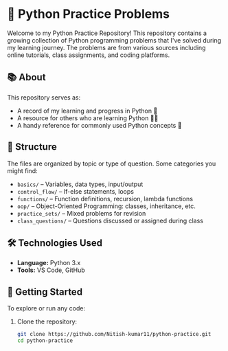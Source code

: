 # 🐍 Python Practice Problems

Welcome to my Python Practice Repository! This repository contains a growing collection of Python programming problems that I've solved during my learning journey. The problems are from various sources including online tutorials, class assignments, and coding platforms.

## 📚 About

This repository serves as:
- A record of my learning and progress in Python 🧠
- A resource for others who are learning Python 👨‍💻
- A handy reference for commonly used Python concepts 🔁

## 📁 Structure

The files are organized by topic or type of question. Some categories you might find:
- `basics/` – Variables, data types, input/output
- `control_flow/` – If-else statements, loops
- `functions/` – Function definitions, recursion, lambda functions
- `oop/` – Object-Oriented Programming: classes, inheritance, etc.
- `practice_sets/` – Mixed problems for revision
- `class_questions/` – Questions discussed or assigned during class


## 🛠️ Technologies Used

- **Language:** Python 3.x
- **Tools:** VS Code, GitHub

## 🚀 Getting Started

To explore or run any code:

1. Clone the repository:
   ```bash
   git clone https://github.com/Nitish-kumar11/python-practice.git
   cd python-practice

